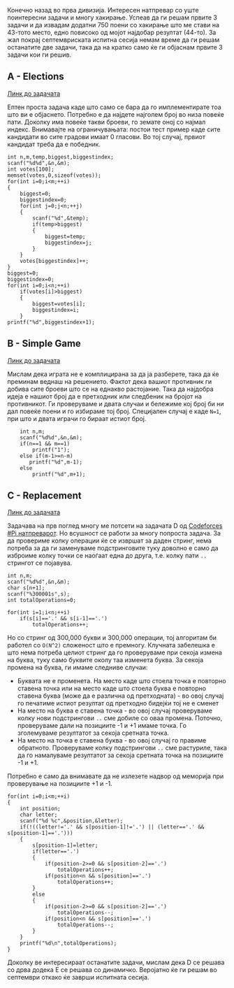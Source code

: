 Конечно назад во прва дивизија. Интересен натпревар со уште поинтересни задачи и многу хакирање. Успеав да ги решам првите 3 задачи и да извадам додатни 750 поени со хакирање што ме стави на 43-тото место, едно повисоко од мојот најдобар резултат (44-то). За жал покрај септемвриската испитна сесија немам време да ги решам останатите две задачи, така да на кратко само ќе ги објаснам првите 3 задачи кои ги решив.

## A - Elections

[Линк до задачата](http://codeforces.com/problemset/problem/570/A)

Ептен проста задача каде што само се бара да го имплементирате тоа што ви е објаснето. Потребно е да најдете најголем број во низа повеќе пати. Доколку има повеќе такви броеви, го земате оној со најмал индекс. Внимавајте на ограничувањата: постои тест пример каде сите кандидати во сите градови имаат 0 гласови. Во тој случај, првиот кандидат треба да е победник.

```
int n,m,temp,biggest,biggestindex;
scanf("%d%d",&n,&m);
int votes[100];
memset(votes,0,sizeof(votes));
for(int i=0;i<m;++i)
{
    biggest=0;
    biggestindex=0;
    for(int j=0;j<n;++j)
    {
        scanf("%d",&temp);
        if(temp>biggest)
        {
            biggest=temp;
            biggestindex=j;
        }
    }
    votes[biggestindex]++;
}
biggest=0;
biggestindex=0;
for(int i=0;i<n;++i)
    if(votes[i]>biggest)
    {
        biggest=votes[i];
        biggestindex=i;
    }
printf("%d",biggestindex+1);
```

## B - Simple Game

[Линк до задачата](http://codeforces.com/problemset/problem/570/B)

Мислам дека играта не е комплицирана за да ја разберете, така да ќе преминам веднаш на решението. Фактот дека вашиот противник ги добива сите броеви што се на еднакво растојание. Така да најдобра идеја е нашиот број да е претходник или следбеник на бројот на противникот. Ги проверуваме и двата случаи и бележиме кој број би ни дал повеќе поени и го избираме тој број. Специјален случај е каде `N=1`, при што и двата играчи го бираат истиот број.

```
    int n,m;
    scanf("%d%d",&n,&m);
    if(n==1 && m==1)
        printf("1");
    else if(m-1>=n-m)
       printf("%d",m-1);
    else
        printf("%d",m+1);
```

## C - Replacement

[Линк до задачата](http://codeforces.com/problemset/problem/570/C)

Задачава на прв поглед многу ме потсети на задачата D од [Codeforces #Pi натпреварот](https://aandevski.wordpress.com/2015/08/08/codeforces-round-pi/). Но всушност се работи за многу попроста задача. За да провериме колку операции ќе се извршат за даден стринг, нема потреба за да ги заменуваме подстринговите туку доволно е само да изброиме колку точки се наоѓаат една до друга, т.е. колку пати `..` стрингот се појавува.

```
int n,m;
scanf("%d%d",&n,&m);
char s[n+1];
scanf("%300001s",s);
int totalOperations=0;

for(int i=1;i<n;++i)
    if(s[i]=='.' && s[i-1]=='.')
        totalOperations++;
```

Но со стринг од 300,000 букви и 300,000 операции, тој алгоритам би работел со `O(N^2)` сложеност што е премногу. Клучната забелешка е што нема потреба целиот стринг да го проверуваме при секоја измена на буква, туку само буквите околу таа изменета буква. За секоја промена на буква, ги имаме следниве случаи:

 * Буквата не е променета. На место каде што стоела точка е повторно ставена точка или на место каде што стоела буква е повторно ставена буква (може да е различна од претходната) - во овој случај го печатиме истиот резултат од претходно бидејќи тој не е сменет
 * На место на буква е ставена точка - во овој случај проверуваме колку нови подстрингови `..` сме добиле со оваа промена. Поточно, проверуваме дали на позициите -1 и +1 имаме точка. Го зголемуваме резултатот за секоја сретната точка.
 * На место на точка е ставена буква - во овој случај го правиме обратното. Проверуваме колку подстрингови `..` сме растуриле, така да го намалуваме резултатот за секоја сретната точка на позициите -1 и +1.

Потребно е само да внимавате да не излезете надвор од меморија при проверување на позициите +1 и -1.

```
for(int i=0;i<m;++i)
{
    int position;
    char letter;
    scanf("%d %c",&position,&letter);
    if(!((letter!='.' && s[position-1]!='.') || (letter=='.' && s[position-1]=='.')))
    {
        s[position-1]=letter;
        if(letter=='.')
        {
            if(position-2>=0 && s[position-2]=='.')
                totalOperations++;
            if(position<n && s[position]=='.')
                totalOperations++;
        }
        else
        {
            if(position-2>=0 && s[position-2]=='.')
                totalOperations--;
            if(position<n && s[position]=='.')
                totalOperations--;
        }
    }
    printf("%d\n",totalOperations);
}
```

Доколку ве интересираат останатите задачи, мислам дека D се решава со дрва додека E се решава со динамичко. Веројатно ќе ги решам во септември откако ќе заврши испитната сесија.
